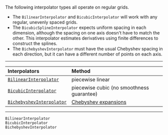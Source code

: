 The following interpolator types all operate on regular grids.
* The `BilinearInterpolator` and `BicubicInterpolator` will work with any regular, unevenly spaced grids.
* The `BicubicSplineInterpolator` expects uniform spacing in each dimension, although the spacing on one axis doesn't have to match the other. This interpolator estimates derivatives using finite differences to construct the splines.
* The `BichebyshevInterpolator` must have the usual Chebyshev spacing in each direction, but it can have a different number of points on each axis.

------

Interpolators | Method
 :-- | :--
[`BilinearInterpolator`](@ref) | piecewise linear
[`BicubicInterpolator`](@ref) | piecewise cubic (no smoothness guarantee)
[`BichebyshevInterpolator`](@ref) | [Chebyshev expansions](chebyshev.md)

------

```@docs
BilinearInterpolator
BicubicInterpolator
BichebyshevInterpolator
```
